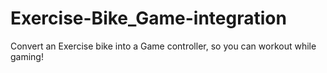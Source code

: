 # Exercise-Bike_Game-integration
Convert an Exercise bike into a Game controller, so you can workout while gaming!
